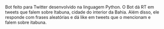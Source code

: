 Bot feito para Twitter desenvolvido na linguagem Python.
O Bot dá RT em tweets que falem sobre Itabuna, cidade do interior da Bahia. Além disso, ele responde com frases aleatórias e dá like em tweets que o mencionam e falem sobre itabuna.
